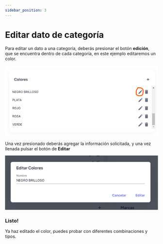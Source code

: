 ```yaml
---
sidebar_position: 3
---
```


# Editar dato de categoría

Para editar un dato a una categoría, deberás presionar el botón **edición**, que se encuentra dentro de cada categoría, en este ejemplo editaremos un color.

![Texto alternativo de la imagen](../../static/img/editar_tipo_producto.png)

Una vez presionado deberás agregar la información solicitada, y una vez llenada pulsar el botón de **Editar**

![Texto alternativo de la imagen](../../static/img/editar_tipo_producto_categoria.png)

### Listo!

Ya haz editado el color, puedes probar con diferentes combinaciones y tipos.
